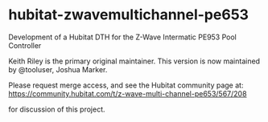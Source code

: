# hubitat-zwavemultichannel-pe653
Development of a Hubitat DTH for the Z-Wave Intermatic PE953 Pool Controller

Keith Riley is the primary original maintainer. This version is now maintained by @tooluser, Joshua Marker.

Please request merge access, and see the
Hubitat community page at:
 https://community.hubitat.com/t/z-wave-multi-channel-pe653/567/208

for discussion of this project.
